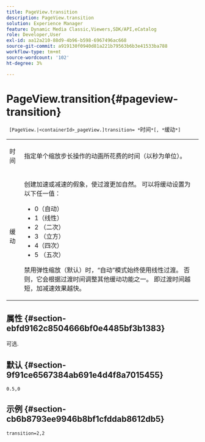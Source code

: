 ```yaml
---
title: PageView.transition
description: PageView.transition
solution: Experience Manager
feature: Dynamic Media Classic,Viewers,SDK/API,eCatalog
role: Developer,User
exl-id: aa12a210-88d9-4b96-b598-6967496ac668
source-git-commit: a919130f0940d81a221b79563b6b3e41533ba788
workflow-type: tm+mt
source-wordcount: '102'
ht-degree: 3%

---
```


# PageView.transition{#pageview-transition}

` [PageView.|<containerId>_pageView.]transition= *`时间`*[, *`缓动`*]`

<table id="table_E314540D347D47699C04EB80D20C0721"> 
 <tbody> 
  <tr> 
   <td colname="col1"> <p> <span class="codeph"><span class="varname"> 时间</span></span> </p> </td> 
   <td colname="col2"> <p> 指定单个缩放步长操作的动画所花费的时间（以秒为单位）。 </p> </td> 
  </tr> 
  <tr> 
   <td colname="col1"> <p><span class="codeph"><span class="varname"> 缓动</span></span> </p> </td> 
   <td colname="col2"> <p> 创建加速或减速的假象，使过渡更加自然。 可以将缓动设置为以下任一值： </p> <p> 
     <ul id="ul_DA0D1CF2F2484410BFCCACA86661702E"> 
      <li id="li_93A2D53A53314D9594CEDC9EB20381D4">0（自动） </li> 
      <li id="li_AD6A1F03DE544959BC4AA0DD97494F8C"> 1（线性） </li> 
      <li id="li_816A3CE796E3415B9650DDA204412A6A"> 2 （二次） </li> 
      <li id="li_EF00BF6CA2AA48FEB54015FFBA9F8DD4"> 3 （立方） </li> 
      <li id="li_F3CB7F0821AF489C84A0CA155F5031A2"> 4（四次） </li> 
      <li id="li_F5B844DAF4CC453CA58BF09A660D139F"> 5 （五次） </li> 
     </ul> </p> <p>禁用弹性缩放（默认）时，“自动”模式始终使用线性过渡。 否则，它会根据过渡时间调整其他缓动功能之一。 即过渡时间越短，加减速效果越快。 </p> </td> 
  </tr> 
 </tbody> 
</table>

## 属性 {#section-ebfd9162c8504666bf0e4485bf3b1383}

可选.

## 默认 {#section-9f91ce6567384ab691e4d4f8a7015455}

`0.5,0`

## 示例 {#section-cb6b8793ee9946b8bf1cfddab8612db5}

`transition=2,2`
